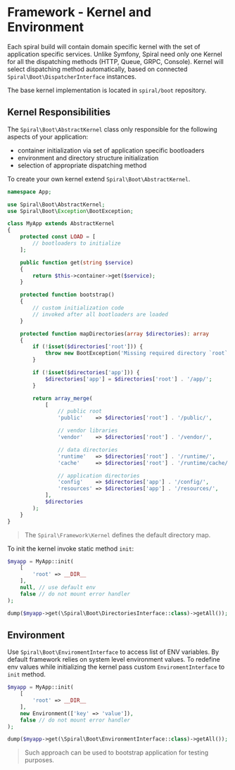 # Framework - Kernel and Environment
Each spiral build will contain domain specific kernel with the set of application specific services. Unlike Symfony, 
Spiral need only one Kernel for all the dispatching methods (HTTP, Queue, GRPC, Console). Kernel will select dispatching
method automatically, based on connected `Spiral\Boot\DispatcherInterface` instances.

The base kernel implementation is located in `spiral/boot` repository.

## Kernel Responsibilities
The `Spiral\Boot\AbstractKernel` class only responsible for the following aspects of your application:
- container initialization via set of application specific bootloaders
- environment and directory structure initialization
- selection of appropriate dispatching method

To create your own kernel extend `Spiral\Boot\AbstractKernel`. 

```php
namespace App;

use Spiral\Boot\AbstractKernel;
use Spiral\Boot\Exception\BootException;

class MyApp extends AbstractKernel
{
    protected const LOAD = [
        // bootloaders to initialize
    ];

    public function get(string $service)
    {
        return $this->container->get($service);
    }

    protected function bootstrap()
    {
        // custom initialization code
        // invoked after all bootloaders are loaded
    }

    protected function mapDirectories(array $directories): array
    {
        if (!isset($directories['root'])) {
            throw new BootException('Missing required directory `root`');
        }

        if (!isset($directories['app'])) {
            $directories['app'] = $directories['root'] . '/app/';
        }

        return array_merge(
            [
                // public root
                'public'    => $directories['root'] . '/public/',

                // vendor libraries
                'vendor'    => $directories['root'] . '/vendor/',

                // data directories
                'runtime'   => $directories['root'] . '/runtime/',
                'cache'     => $directories['root'] . '/runtime/cache/',

                // application directories
                'config'    => $directories['app'] . '/config/',
                'resources' => $directories['app'] . '/resources/',
            ],
            $directories
        );
    }
}
```

> The `Spiral\Framework\Kernel` defines the default directory map.

To init the kernel invoke static method `init`:

```php
$myapp = MyApp::init(
    [
        'root' => __DIR__
    ],
    null, // use default env 
    false // do not mount error handler
);      

dump($myapp->get(\Spiral\Boot\DirectoriesInterface::class)->getAll());
```

## Environment
Use `Spiral\Boot\EnviromentInterface` to access list of ENV variables. By default framework relies on system level 
environment values. To redefine env values while initializing the kernel pass custom `EnviromentInterface` to `init` method.

```php
$myapp = MyApp::init(
    [
        'root' => __DIR__
    ],
    new Environment(['key' => 'value']),
    false // do not mount error handler
);

dump($myapp->get(\Spiral\Boot\EnvironmentInterface::class)->getAll());
```

> Such approach can be used to bootstrap application for testing purposes.